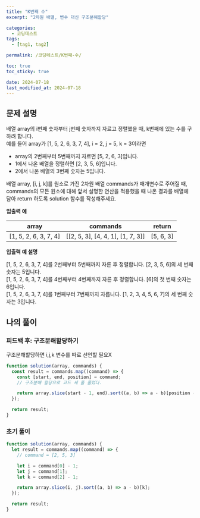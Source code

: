 ```yaml
---
title: "K번째 수"
excerpt: "2차원 배열, 변수 대신 구조분해할당"

categories:
  - 코딩테스트
tags:
  - [tag1, tag2]

permalink: /코딩테스트/K번째-수/

toc: true
toc_sticky: true

date: 2024-07-18
last_modified_at: 2024-07-18
---
```


## 문제 설명

배열 array의 i번째 숫자부터 j번째 숫자까지 자르고 정렬했을 때, k번째에 있는 수를 구하려 합니다.<br>
예를 들어 array가 [1, 5, 2, 6, 3, 7, 4], i = 2, j = 5, k = 3이라면

- array의 2번째부터 5번째까지 자르면 [5, 2, 6, 3]입니다.<br>
- 1에서 나온 배열을 정렬하면 [2, 3, 5, 6]입니다.<br>
- 2에서 나온 배열의 3번째 숫자는 5입니다.

배열 array, [i, j, k]를 원소로 가진 2차원 배열 commands가 매개변수로 주어질 때, commands의 모든 원소에 대해 앞서 설명한 연산을 적용했을 때 나온 결과를 배열에 담아 return 하도록 solution 함수를 작성해주세요.<br>

**입출력 예**

| array                 | commands                          | return    |
| --------------------- | --------------------------------- | --------- |
| [1, 5, 2, 6, 3, 7, 4] | [[2, 5, 3], [4, 4, 1], [1, 7, 3]] | [5, 6, 3] |

**입출력 예 설명**

[1, 5, 2, 6, 3, 7, 4]를 2번째부터 5번째까지 자른 후 정렬합니다. [2, 3, 5, 6]의 세 번째 숫자는 5입니다.<br>
[1, 5, 2, 6, 3, 7, 4]를 4번째부터 4번째까지 자른 후 정렬합니다. [6]의 첫 번째 숫자는 6입니다.<br>
[1, 5, 2, 6, 3, 7, 4]를 1번째부터 7번째까지 자릅니다. [1, 2, 3, 4, 5, 6, 7]의 세 번째 숫자는 3입니다.

## 나의 풀이

### 피드백 후: 구조분해할당하기

구조분해할당하면 i,j,k 변수를 따로 선언할 필요X

```jsx
function solution(array, commands) {
  const result = commands.map((command) => {
    const [start, end, position] = command;
    // 구조분해 할당으로 코드 세 줄 줄었다.

    return array.slice(start - 1, end).sort((a, b) => a - b)[position - 1];
  });

  return result;
}
```

### 초기 풀이

```jsx
function solution(array, commands) {
  let result = commands.map((command) => {
    // command = [2, 5, 3]

    let i = command[0] - 1;
    let j = command[1];
    let k = command[2] - 1;

    return array.slice(i, j).sort((a, b) => a - b)[k];
  });

  return result;
}
```
